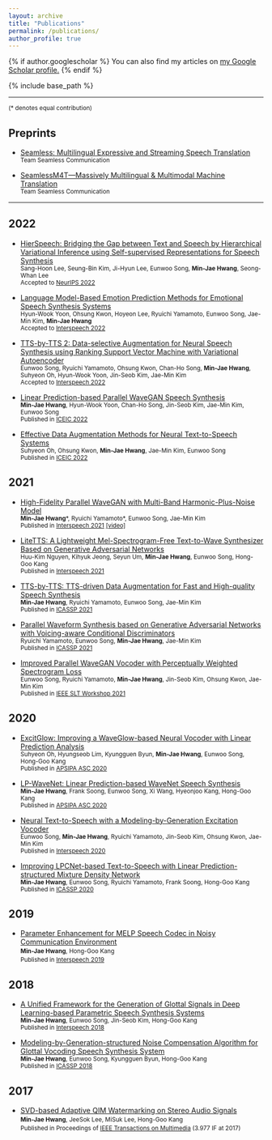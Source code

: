 ```yaml
---
layout: archive
title: "Publications"
permalink: /publications/
author_profile: true
---
```


{% if author.googlescholar %}
  You can also find my articles on <u><a href="{{author.googlescholar}}">my Google Scholar profile</a>.</u>
{% endif %}

{% include base_path %}

***
<small>(* denotes equal contribution)</small>

## Preprints
- [Seamless: Multilingual Expressive and Streaming Speech Translation](https://ai.meta.com/research/publications/seamless-multilingual-expressive-and-streaming-speech-translation/)  
  <small>Team Seamless Communication</small>

- [SeamlessM4T—Massively Multilingual & Multimodal Machine Translation](https://ai.meta.com/research/publications/seamlessm4t-massively-multilingual-multimodal-machine-translation/)  
  <small>Team Seamless Communication</small>

***

## 2022
- [HierSpeech: Bridging the Gap between Text and Speech by Hierarchical Variational Inference using Self-supervised Representations for Speech Synthesis](https://nips.cc/Conferences/2022/Schedule?showEvent=54658)  
  <small>Sang-Hoon Lee, Seung-Bin Kim, Ji-Hyun Lee, Eunwoo Song, __Min-Jae Hwang__, Seong-Whan Lee</small>  
  <small>Accepted to [NeurIPS 2022](https://nips.cc/)</small>  

- [Language Model-Based Emotion Prediction Methods for Emotional Speech Synthesis Systems](https://arxiv.org/abs/2206.15067)  
  <small>Hyun-Wook Yoon, Ohsung Kwon, Hoyeon Lee, Ryuichi Yamamoto, Eunwoo Song, Jae-Min Kim, __Min-Jae Hwang__</small>  
  <small>Accepted to [Interspeech 2022](https://interspeech2022.org/)</small>  

- [TTS-by-TTS 2: Data-selective Augmentation for Neural Speech Synthesis using Ranking Support Vector Machine with Variational Autoencoder](https://arxiv.org/abs/2206.14984)  
  <small>Eunwoo Song, Ryuichi Yamamoto, Ohsung Kwon, Chan-Ho Song, __Min-Jae Hwang__, Suhyeon Oh, Hyun-Wook Yoon, Jin-Seob Kim, Jae-Min Kim</small>  
  <small>Accepted to [Interspeech 2022](https://interspeech2022.org/)</small>  

- [Linear Prediction-based Parallel WaveGAN Speech Synthesis](https://ieeexplore.ieee.org/abstract/document/9748530/)  
  <small>__Min-Jae Hwang__, Hyun-Wook Yoon, Chan-Ho Song, Jin-Seob Kim, Jae-Min Kim, Eunwoo Song</small>  
  <small>Published in [ICEIC 2022](https://iceic.org/2022/)</small>  

- [Effective Data Augmentation Methods for Neural Text-to-Speech Systems](https://ieeexplore.ieee.org/abstract/document/9748515)  
  <small>Suhyeon Oh, Ohsung Kwon, __Min-Jae Hwang__, Jae-Min Kim, Eunwoo Song</small>  
  <small>Published in [ICEIC 2022](https://iceic.org/2022/)</small>  

## 2021
- [High-Fidelity Parallel WaveGAN with Multi-Band Harmonic-Plus-Noise Model](https://sewplay.github.io/cv/papers/2021/IS210976.pdf)  
  <small>__Min-Jae Hwang__\*, Ryuichi Yamamoto\*, Eunwoo Song, Jae-Min Kim</small>  
  <small>Published in [Interspeech 2021](https://www.interspeech2021.org/) [[video]](https://youtu.be/4khu8MKlU-c)</small>  

- [LiteTTS: A Lightweight Mel-Spectrogram-Free Text-to-Wave Synthesizer Based on Generative Adversarial Networks](https://sewplay.github.io/cv/papers/2021/IS210188.pdf)  
  <small>Huu-Kim Nguyen, Kihyuk Jeong, Seyun Um, __Min-Jae Hwang__, Eunwoo Song, Hong-Goo Kang</small>  
  <small>Published in [Interspeech 2021](https://www.interspeech2021.org/)</small>  

- [TTS-by-TTS: TTS-driven Data Augmentation for Fast and High-quality Speech Synthesis](https://ieeexplore.ieee.org/abstract/document/9414408)  
  <small>__Min-Jae Hwang__, Ryuichi Yamamoto, Eunwoo Song, Jae-Min Kim</small>  
  <small>Published in [ICASSP 2021](https://www.2021.ieeeicassp.org/2021.ieeeicassp.org/index.html)</small>  

- [Parallel Waveform Synthesis based on Generative Adversarial Networks with Voicing-aware Conditional Discriminators](https://ieeexplore.ieee.org/abstract/document/9413369)  
  <small>Ryuichi Yamamoto, Eunwoo Song, __Min-Jae Hwang__, Jae-Min Kim</small>  
  <small>Published in [ICASSP 2021](https://www.2021.ieeeicassp.org/2021.ieeeicassp.org/index.html)</small>  

- [Improved Parallel WaveGAN Vocoder with Perceptually Weighted Spectrogram Loss](https://arxiv.org/abs/2101.07412)  
  <small>Eunwoo Song, Ryuichi Yamamoto, __Min-Jae Hwang__, Jin-Seob Kim, Ohsung Kwon, Jae-Min Kim</small>  
  <small>Published in [IEEE SLT Workshop 2021](http://2021.ieeeslt.org/)</small>  

## 2020
- [ExcitGlow: Improving a WaveGlow-based Neural Vocoder with Linear Prediction Analysis](https://sewplay.github.io/cv/papers/2020/apsipa_0000831.pdf)  
  <small>Suhyeon Oh, Hyungseob Lim, Kyungguen Byun, __Min-Jae Hwang__, Eunwoo Song, Hong-Goo Kang</small>  
  <small>Published in [APSIPA ASC 2020](http://www.apsipa.org/proceedings/2020/APSIPA-ASC-2020.html)</small>  

- [LP-WaveNet: Linear Prediction-based WaveNet Speech Synthesis](https://arxiv.org/abs/1811.11913)  
  <small>__Min-Jae Hwang__, Frank Soong, Eunwoo Song, Xi Wang, Hyeonjoo Kang, Hong-Goo Kang</small>  
  <small>Published in [APSIPA ASC 2020](http://www.apsipa.org/proceedings/2020/APSIPA-ASC-2020.html)</small>  

- [Neural Text-to-Speech with a Modeling-by-Generation Excitation Vocoder](https://arxiv.org/abs/2008.00132)  
  <small>Eunwoo Song, __Min-Jae Hwang__, Ryuichi Yamamoto, Jin-Seob Kim, Ohsung Kwon, Jae-Min Kim</small>  
  <small>Published in [Interspeech 2020](http://www.interspeech2020.org/)</small>  

- [Improving LPCNet-based Text-to-Speech with Linear Prediction-structured Mixture Density Network](https://ieeexplore.ieee.org/abstract/document/9053704)  
  <small>__Min-Jae Hwang__, Eunwoo Song, Ryuichi Yamamoto, Frank Soong, Hong-Goo Kang</small>  
  <small>Published in [ICASSP 2020](https://2020.ieeeicassp.org/)</small>  

## 2019
- [Parameter Enhancement for MELP Speech Codec in Noisy Communication Environment](https://arxiv.org/abs/1906.08407)  
  <small>__Min-Jae Hwang__, Hong-Goo Kang</small>  
  <small>Published in [Interspeech 2019](https://interspeech2019.org/)</small>  

## 2018
- [A Unified Framework for the Generation of Glottal Signals in Deep Learning-based Parametric Speech Synthesis Systems](https://www.isca-speech.org/archive_v0/Interspeech_2018/pdfs/1590.pdf)  
  <small>__Min-Jae Hwang__, Eunwoo Song, Jin-Seob Kim, Hong-Goo Kang</small>  
  <small>Published in [Interspeech 2018](https://interspeech2018.org/)</small>  

- [Modeling-by-Generation-structured Noise Compensation Algorithm for Glottal Vocoding Speech Synthesis System](https://sewplay.github.io/cv/papers/2018/icassp_0005669.pdf)  
  <small>__Min-Jae Hwang__, Eunwoo Song, Kyungguen Byun, Hong-Goo Kang</small>  
  <small>Published in [ICASSP 2018](https://www.2018.ieeeicassp.org/2018.ieeeicassp.org/default-2.html)</small>  

## 2017
- [SVD-based Adaptive QIM Watermarking on Stereo Audio Signals](https://ieeexplore.ieee.org/abstract/document/7962215)  
  <small>**Min-Jae Hwang**, JeeSok Lee, MiSuk Lee, Hong-Goo Kang</small>  
  <small>Published in Proceedings of [IEEE Transactions on Multimedia](https://ieeexplore.ieee.org/xpl/RecentIssue.jsp?punumber=6046) (3.977 IF at 2017)</small>  
  
